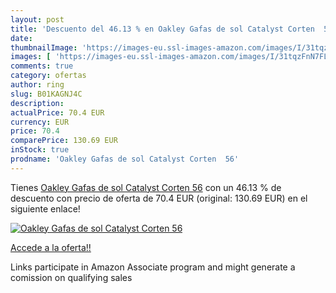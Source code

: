 ```yaml
---
layout: post
title: 'Descuento del 46.13 % en Oakley Gafas de sol Catalyst Corten  56'
date: 
thumbnailImage: 'https://images-eu.ssl-images-amazon.com/images/I/31tqzFnN7FL._SL200_.jpg'
images: [ 'https://images-eu.ssl-images-amazon.com/images/I/31tqzFnN7FL._SL200_.jpg' ]
comments: true
category: ofertas
author: ring
slug: B01KAGNJ4C
description:
actualPrice: 70.4 EUR
currency: EUR
price: 70.4
comparePrice: 130.69 EUR
inStock: true
prodname: 'Oakley Gafas de sol Catalyst Corten  56'
---
```


Tienes [Oakley Gafas de sol Catalyst Corten  56](https://www.amazon.es/dp/B01KAGNJ4C/?tag=tolees-21) con un 46.13 % de descuento con precio de oferta de 70.4 EUR (original: 130.69 EUR) en el siguiente enlace!

[![Oakley Gafas de sol Catalyst Corten  56](https://images-eu.ssl-images-amazon.com/images/I/31tqzFnN7FL._SL200_.jpg)](https://www.amazon.es/dp/B01KAGNJ4C/?tag=tolees-21)

[Accede a la oferta!!](https://www.amazon.es/dp/B01KAGNJ4C/?tag=tolees-21)

Links participate in Amazon Associate program and might generate a comission on qualifying sales


